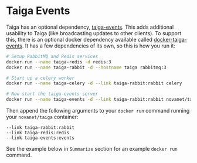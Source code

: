 Taiga Events
============

Taiga has an optional dependency, [taiga-events](https://github.com/taigaio/taiga-events).
This adds additional usability to Taiga (like broadcasting updates to other clients).
To support this, there is an optional docker dependency available called [docker-taiga-events](https://github.com/ajira86/docker-taiga-events).
It has a few dependencies of its own, so this is how you run it:

```bash
# Setup RabbitMQ and Redis services
docker run --name taiga-redis -d redis:3
docker run --name taiga-rabbit -d --hostname taiga rabbitmq:3

# Start up a celery worker
docker run --name taiga-celery -d --link taiga-rabbit:rabbit celery

# Now start the taiga-events server
docker run --name taiga-events -d --link taiga-rabbit:rabbit novanet/taiga-events
```

Then append the following arguments to your `docker run` command running your `novanet/taiga` container:

    --link taiga-rabbit:rabbit
    --link taiga-redis:redis
    --link taiga-events:events

See the example below in `Summarize` section for an example `docker run` command.

